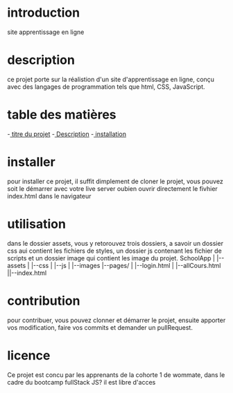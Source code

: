 # introduction 

 site apprentissage en ligne 
# description

 ce projet porte sur la réalistion d'un site d'apprentissage en ligne, conçu avec des langages de programmation 
 tels que html, CSS, JavaScript.
# table des matières

 -[ titre du projet]( #titreduprojet)
 -[ Description]( #Description)
 -[ installation]( #titreduprojet)
# installer

pour installer ce projet, il suffit dimplement de cloner le projet, vous pouvez soit le démarrer avec votre live server
oubien ouvrir directement le fivhier index.html dans le navigateur
# utilisation

 dans le dossier assets, vous y retorouvez trois dossiers, a savoir un dossier css aui contient les fichiers de styles, 
 un dossier js contenant les fichier de scripts et un dossier image qui contient les image du projet.
  SchoolApp
  |
  |--assets
  | |--css
  | |--js
  | |--images
  |--pages/
  | |--login.html
  | |--allCours.html
  ||--index.html
# contribution
 pour contribuer, vous pouvez clonner et démarrer le projet, ensuite apporter vos modification, faire vos commits et 
 demander un pullRequest.
# licence
Ce projet est concu par les apprenants de la cohorte 1 de wommate, dans le cadre du bootcamp fullStack JS? il est libre d'acces
